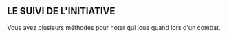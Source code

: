 ## LE SUIVI DE L'INITIATIVE


Vous avez plusieurs méthodes pour noter qui joue quand lors
d'un combat.
